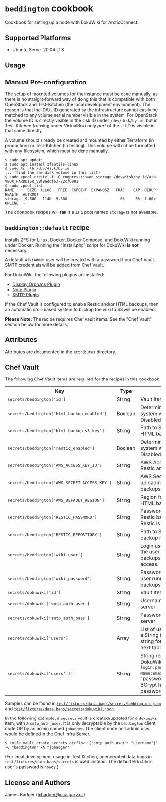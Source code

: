 # `beddington` cookbook

Cookbook for setting up a node with DokuWiki for ArcticConnect.

## Supported Platforms

* Ubuntu Server 20.04 LTS

## Usage

## Manual Pre-configuration

The setup of mounted volumes for the instance must be done manually, as there is no straight-forward way of doing this that is compatible with both OpenStack and Test-Kitchen (the local development environment). The reason is that the ID/UUID generated by the infrastructure cannot easily be matched to any volume serial number visible in the system. For OpenStack the volume ID is directly visible in the disk ID under `/dev/disk/by-id`, but in Test-Kitchen (running under VirtualBox) only *part* of the UUID is visible in that same directly.

A volume should already be created and mounted by either Terraform (in production) or Test-Kitchen (in testing). This volume will not be formatted with any filesystem, which must be done manually.

```
$ sudo apt update
$ sudo apt install zfsutils-linux
$ sudo ls -lh /dev/disk/by-id
... (find the raw disk volume in this list)
$ sudo zpool create -f -O compression=on storage /dev/disk/by-id/ata-VBOX_HARDDISK_VBf9addf63-22cf6881
$ sudo zpool list
NAME      SIZE  ALLOC   FREE  CKPOINT  EXPANDSZ   FRAG    CAP  DEDUP    HEALTH  ALTROOT
storage  9.50G   114K  9.50G        -         -     0%     0%  1.00x    ONLINE  -
```

The cookbook recipes will **fail** if a ZFS pool named `storage` is not available.

## `beddington::default` recipe

Installs ZFS for Linux, Docker, Docker Compose, and DokuWiki running under Docker. Running the "install.php" script for DokuWiki **is not** necessary.

A default `WikiAdmin` user will be created with a password from Chef Vault. SMTP credentials will be added from Chef Vault.

For DokuWiki, the following plugins are installed:

* [Display Orphans Plugin](https://www.dokuwiki.org/plugin:displayorphans)
* [Note Plugin](https://www.dokuwiki.org/plugin:note)
* [SMTP Plugin](https://www.dokuwiki.org/plugin:smtp)

If the Chef Vault is configured to enable Restic and/or HTML backups, then an automatic cron-based system to backup the wiki to S3 will be enabled.

**Please Note:** The recipe requires Chef vault items. See the "Chef Vault" section below for more details.

## Attributes

Attributes are documented in the `attributes` directory.

## Chef Vault

The following Chef Vault items are required for the recipes in this cookbook.

<table>
  <tr>
    <th>Key</th>
    <th>Type</th>
    <th>Description</th>
    <th>Default</th>
  </tr>
  <tr>
    <td><tt>secrets/beddington['id']</tt></td>
    <td>String</td>
    <td>Vault Item ID</td>
    <td><tt>beddington</tt></td>
  </tr>
  <tr>
    <td><tt>secrets/beddington['html_backup_enabled']</tt></td>
    <td>Boolean</td>
    <td>Determines if static HTML backup system will be configured. Disabled for testing.</td>
    <td><tt>false</tt></td>
  </tr>
  <tr>
    <td><tt>secrets/beddington['html_backup_s3_key']</tt></td>
    <td>String</td>
    <td>Path to S3 object where static HTML backup archive is stored.</td>
    <td><tt>s3://BUCKET_NAME_HERE/html-archives/htmlexport.tgz</tt></td>
  </tr>
  <tr>
    <td><tt>secrets/beddington['restic_enabled']</tt></td>
    <td>Boolean</td>
    <td>Determines if Restic backup system will be configured. Disabled for testing.</td>
    <td><tt>false</tt></td>
  </tr>
  <tr>
    <td><tt>secrets/beddington['AWS_ACCESS_KEY_ID']</tt></td>
    <td>String</td>
    <td>AWS Access Key ID for uploading Restic and HTML backups to S3.</td>
    <td><tt></tt></td>
  </tr>
  <tr>
    <td><tt>secrets/beddington['AWS_SECRET_ACCESS_KEY']</tt></td>
    <td>String</td>
    <td>AWS Secret Acces Key for uploading Restic and HTML backups to S3.</td>
    <td><tt></tt></td>
  </tr>
  <tr>
    <td><tt>secrets/beddington['AWS_DEFAULT_REGION']</tt></td>
    <td>String</td>
    <td>Region for uploading Restic and HTML backups to S3.</td>
    <td><tt>us-east-1</tt></td>
  </tr>
  <tr>
    <td><tt>secrets/beddington['RESTIC_PASSWORD']</tt></td>
    <td>String</td>
    <td>Password for encrypting the Restic backups. Mandatory if Restic is enabled.</td>
    <td><tt></tt></td>
  </tr>
  <tr>
    <td><tt>secrets/beddington['RESTIC_REPOSITORY']</tt></td>
    <td>String</td>
    <td>Path to S3 key where Restic backup repository is stored.</td>
    <td><tt>s3:s3.amazonaws.com/BUCKET_NAME_HERE/BUCKET_KEY_HERE</tt></td>
  </tr>
  <tr>
    <td><tt>secrets/beddington['wiki_user']</tt></td>
    <td>String</td>
    <td>Login username for DokuWiki for the user running static HTML backups. Should have read-only access.</td>
    <td><tt>wikibackup</tt></td>
  </tr>
  <tr>
    <td><tt>secrets/beddington['wiki_password']</tt></td>
    <td>String</td>
    <td>Password for DokuWiki for the user running static HTML backups.</td>
    <td><tt></tt></td>
  </tr>
  <tr>
    <td><tt>secrets/dokuwiki['id']</tt></td>
    <td>String</td>
    <td>Vault Item ID</td>
    <td><tt>dokuwiki</tt></td>
  </tr>
  <tr>
    <td><tt>secrets/dokuwiki['smtp_auth_user']</tt></td>
    <td>String</td>
    <td>Username for accessing SMTP server</td>
    <td></td>
  </tr>
  <tr>
    <td><tt>secrets/dokuwiki['smtp_auth_pass']</tt></td>
    <td>String</td>
    <td>Password for accessing SMTP server</td>
    <td></td>
  </tr>
  <tr>
    <td><tt>secrets/dokuwiki['users']</tt></td>
    <td>Array</td>
    <td>List of users for DokuWiki, each is a String inside this array. The string format is described in the next table item.</td>
    <td><tt>(empty)</tt></td>
  </tr>
  <tr>
    <td><tt>secrets/dokuwiki['users'][]</tt></td>
    <td>String</td>
    <td>String representation of user for DokuWiki. Format is <tt>login:passwordhash:Real Name:email:groups,comma,separated</tt>. "passwordhash" is the PHP BCrypt hash of the user's password.</td>
    <td></td>
  </tr>
</table>

Samples can be found in [`test/fixtures/data_bags/secrets/beddington.json`](test/fixtures/data_bags/secrets/beddington.json) and [`test/fixtures/data_bags/secrets/dokuwiki.json`](test/fixtures/data_bags/secrets/dokuwiki.json).

In the following example, a `secrets` vault is created/updated for a `dokuwiki` item, with a `smtp_auth_user`. It is only decryptable by the `beddington` client node OR by an admin named `jpbadger`. The client node and admin user would be defined in the Chef Infra Server.

```terminal
$ knife vault create secrets airflow '{"smtp_auth_user": "username"}' -C "beddington" -A "jpbadger"
```

(For local development usage in Test Kitchen, unencrypted data bags in `test/fixtures/data_bags/secrets` is used instead. The default `WikiAdmin` user's password is `howdy`.)

## License and Authors

James Badger (jpbadger@ucalgary.ca)
